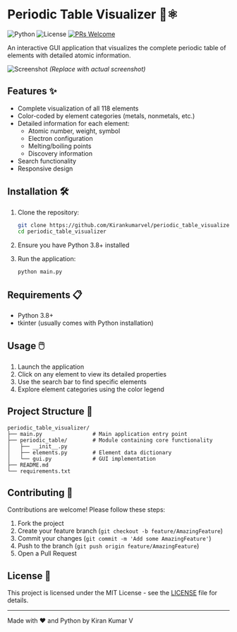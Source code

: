 # Periodic Table Visualizer 🧪⚛️

![Python](https://img.shields.io/badge/python-3.8+-blue.svg)
![License](https://img.shields.io/badge/license-MIT-green.svg)
[![PRs Welcome](https://img.shields.io/badge/PRs-welcome-brightgreen.svg)]()

An interactive GUI application that visualizes the complete periodic table of elements with detailed atomic information.

![Screenshot](screenshot.png) *(Replace with actual screenshot)*

## Features ✨

- Complete visualization of all 118 elements
- Color-coded by element categories (metals, nonmetals, etc.)
- Detailed information for each element:
  - Atomic number, weight, symbol
  - Electron configuration
  - Melting/boiling points
  - Discovery information
- Search functionality
- Responsive design

## Installation 🛠️

1. Clone the repository:
   ```bash
   git clone https://github.com/Kirankumarvel/periodic_table_visualizer.git
   cd periodic_table_visualizer
   ```

2. Ensure you have Python 3.8+ installed

3. Run the application:
   ```bash
   python main.py
   ```

## Requirements 📋

- Python 3.8+
- tkinter (usually comes with Python installation)

## Usage 🖱️

1. Launch the application
2. Click on any element to view its detailed properties
3. Use the search bar to find specific elements
4. Explore element categories using the color legend

## Project Structure 📂

```
periodic_table_visualizer/
├── main.py                # Main application entry point
├── periodic_table/        # Module containing core functionality
│   ├── __init__.py
│   ├── elements.py        # Element data dictionary
│   └── gui.py             # GUI implementation
├── README.md
└── requirements.txt
```

## Contributing 🤝

Contributions are welcome! Please follow these steps:
1. Fork the project
2. Create your feature branch (`git checkout -b feature/AmazingFeature`)
3. Commit your changes (`git commit -m 'Add some AmazingFeature'`)
4. Push to the branch (`git push origin feature/AmazingFeature`)
5. Open a Pull Request

## License 📄

This project is licensed under the MIT License - see the [LICENSE](LICENSE) file for details.

---

Made with ❤️ and Python by Kiran Kumar V
```

